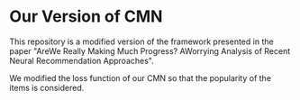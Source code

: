 # Our Version of CMN

This repository is a modified version of the framework presented in the paper 
"AreWe Really Making Much Progress? AWorrying Analysis of
Recent Neural Recommendation Approaches".

We modified the loss function of our CMN so that the popularity of
the items is considered.